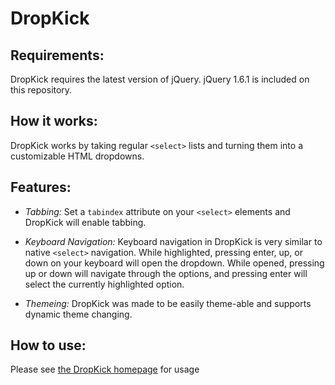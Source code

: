DropKick
=

Requirements:
-
DropKick requires the latest version of jQuery. jQuery 1.6.1 is included on this repository.

How it works:
-
DropKick works by taking regular `<select>` lists and turning them into a customizable HTML dropdowns.


Features:
-
* *Tabbing:* 
   Set a `tabindex` attribute on your `<select>` elements and DropKick will enable tabbing.

* *Keyboard Navigation:*
   Keyboard navigation in DropKick is very similar to native `<select>` navigation.
   While highlighted, pressing enter, up, or down on your keyboard will open the dropdown.
   While opened, pressing up or down will navigate through the options, and pressing enter will select the currently highlighted option.

* *Themeing:* 
  DropKick was made to be easily theme-able and supports dynamic theme changing.

How to use:
-
Please see [the DropKick homepage](http://dropkick.jamielottering.com/) for usage
